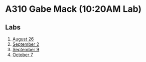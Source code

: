 # A310 Gabe Mack (10:20AM Lab)
## Labs
1. [August 26](https://github.com/c212/a310-fall2022-grmack/tree/main/0826)
2. [September 2](https://github.com/c212/a310-fall2022-grmack/tree/main/0902)
3. [September 9](https://github.com/c212/a310-fall2022-grmack/tree/main/0909)
7. [October 7]()
